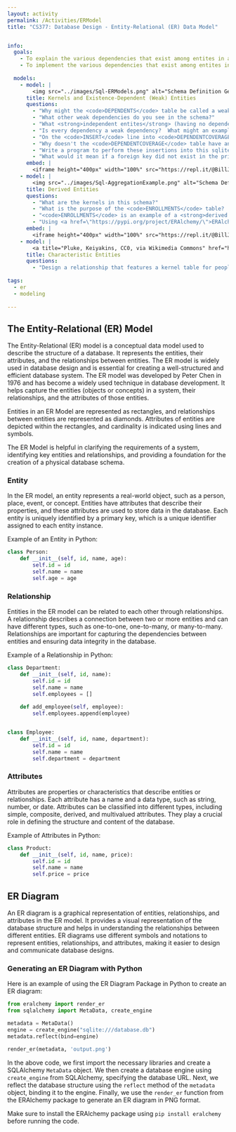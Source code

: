 ```yaml
---
layout: activity
permalink: /Activities/ERModel
title: "CS377: Database Design - Entity-Relational (ER) Data Model"


info:
  goals: 
    - To explain the various dependencies that exist among entites in an ER data model
    - To implement the various dependencies that exist among entites in an ER data model
    
  models:
    - model: |
        <img src="../images/Sql-ERModels.png" alt="Schema Definition Generated by eralchemy from the Sql-ERModels replit example">
      title: Kernels and Existence-Dependent (Weak) Entities
      questions:
        - "Why might the <code>DEPENDENTS</code> table be called a weak dependency?  Can it exist by itself?"
        - "What other weak dependencies do you see in the schema?"
        - "What <strong>independent entites</strong> (having no dependencies on other entity existence), or <strong>kernels</strong>, exist in this database?"
        - "Is every dependency a weak dependency?  What might an example be of a non-weak dependency?"
        - "On the <code>INSERT</code> line into <code>DEPENDENTCOVERAGE</code>, what does <code>last_insert_rowid()</code> refer to?  What is the corresponding ID from the lookup of last_insert_rowid(), and what are we doing with it?" 
        - "Why doesn't the <code>DEPENDENTCOVERAGE</code> table have an <code>EmployeeID</code> attribute (&quot;field&quot;), when it would be helpful with those subsequent insertions."
        - "Write a program to perform these insertions into this sqlite database, using a loop to iterate over all of an employee's dependents when inserting into <code>DEPENDENTCOVERAGE</code>."
        - "What would it mean if a foreign key did not exist in the primary table?  This is called a violation of <strong>referential integrity</strong>."
      embed: |
        <iframe height="400px" width="100%" src="https://repl.it/@BillJr99/Sql-ERModels?lite=true" scrolling="no" frameborder="no" allowtransparency="true" allowfullscreen="true" sandbox="allow-forms allow-pointer-lock allow-popups allow-same-origin allow-scripts allow-modals"></iframe> 
    - model: |
        <img src="../images/Sql-AggregationExample.png" alt="Schema Definition Generated by eralchemy from the Sql-AggregationExample replit example">
      title: Derived Entities
      questions:
        - "What are the kernels in this schema?"
        - "What is the purpose of the <code>ENROLLMENTS</code> table?  What does it connect?"
        - "<code>ENROLLMENTS</code> is an example of a <strong>derived entity</strong>; describe what you think this means in your own words."
        - "Using <a href=\"https://pypi.org/project/ERAlchemy/\">ERAlchemy</a>, generate a schema diagram from the example below."
      embed: |
        <iframe height="400px" width="100%" src="https://repl.it/@BillJr99/Sql-AggregationExample?lite=true" scrolling="no" frameborder="no" allowtransparency="true" allowfullscreen="true" sandbox="allow-forms allow-pointer-lock allow-popups allow-same-origin allow-scripts allow-modals"></iframe> 
    - model: |
        <a title="Pluke, Keiyakins, CC0, via Wikimedia Commons" href="https://commons.wikimedia.org/wiki/File:CPT-Databases-OnetoMany2.svg"><img width="256" alt="CPT-Databases-OnetoMany2" src="https://upload.wikimedia.org/wikipedia/commons/thumb/d/d7/CPT-Databases-OnetoMany2.svg/256px-CPT-Databases-OnetoMany2.svg.png"></a>
      title: Characteristic Entities
      questions:
        - "Design a relationship that features a kernel table for people with basic personal information, and a connection to zero or more email addresses.  You can't have infinitely many columns in your kernel table, so you will need a second table.  This relationship is called a <strong>characteristic entity</strong>."
        
tags:
  - er
  - modeling
  
---
```


## The Entity-Relational (ER) Model
The Entity-Relational (ER) model is a conceptual data model used to describe the structure of a database. It represents the entities, their attributes, and the relationships between entities. The ER model is widely used in database design and is essential for creating a well-structured and efficient database system.  The ER model was developed by Peter Chen in 1976 and has become a widely used technique in database development. It helps capture the entities (objects or concepts) in a system, their relationships, and the attributes of those entities.

Entities in an ER Model are represented as rectangles, and relationships between entities are represented as diamonds. Attributes of entities are depicted within the rectangles, and cardinality is indicated using lines and symbols.

The ER Model is helpful in clarifying the requirements of a system, identifying key entities and relationships, and providing a foundation for the creation of a physical database schema.

### Entity
In the ER model, an entity represents a real-world object, such as a person, place, event, or concept. Entities have attributes that describe their properties, and these attributes are used to store data in the database. Each entity is uniquely identified by a primary key, which is a unique identifier assigned to each entity instance.

Example of an Entity in Python:

```python
class Person:
    def __init__(self, id, name, age):
        self.id = id
        self.name = name
        self.age = age
```

### Relationship
Entities in the ER model can be related to each other through relationships. A relationship describes a connection between two or more entities and can have different types, such as one-to-one, one-to-many, or many-to-many. Relationships are important for capturing the dependencies between entities and ensuring data integrity in the database.

Example of a Relationship in Python:

```python
class Department:
    def __init__(self, id, name):
        self.id = id
        self.name = name
        self.employees = []
    
    def add_employee(self, employee):
        self.employees.append(employee)


class Employee:
    def __init__(self, id, name, department):
        self.id = id
        self.name = name
        self.department = department
```

### Attributes
Attributes are properties or characteristics that describe entities or relationships. Each attribute has a name and a data type, such as string, number, or date. Attributes can be classified into different types, including simple, composite, derived, and multivalued attributes. They play a crucial role in defining the structure and content of the database.

Example of Attributes in Python:

```python
class Product:
    def __init__(self, id, name, price):
        self.id = id
        self.name = name
        self.price = price
```

## ER Diagram
An ER diagram is a graphical representation of entities, relationships, and attributes in the ER model. It provides a visual representation of the database structure and helps in understanding the relationships between different entities. ER diagrams use different symbols and notations to represent entities, relationships, and attributes, making it easier to design and communicate database designs.

### Generating an ER Diagram with Python

Here is an example of using the ER Diagram Package in Python to create an ER diagram:

```python
from eralchemy import render_er
from sqlalchemy import MetaData, create_engine

metadata = MetaData()
engine = create_engine("sqlite:///database.db")
metadata.reflect(bind=engine)

render_er(metadata, 'output.png')
```

In the above code, we first import the necessary libraries and create a SQLAlchemy `MetaData` object. We then create a database engine using `create_engine` from SQLAlchemy, specifying the database URL. Next, we reflect the database structure using the `reflect` method of the `metadata` object, binding it to the engine. Finally, we use the `render_er` function from the ERAlchemy package to generate an ER diagram in PNG format.

Make sure to install the ERAlchemy package using `pip install eralchemy` before running the code.
